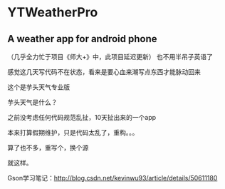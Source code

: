 # YTWeatherPro
A weather app for android phone
---
（几乎全力忙于项目《师大+》中，此项目延迟更新）
也不用半吊子英语了

感觉这几天写代码不在状态，看来是要心血来潮写点东西才能脉动回来

这个是芋头天气专业版

芋头天气是什么？

之前没考虑任何代码规范乱扯，10天扯出来的一个app

本来打算假期维护，只是代码太乱了，重构。。。

算了也不多，重写个，换个源

就这样。

Gson学习笔记：http://blog.csdn.net/kevinwu93/article/details/50611180


